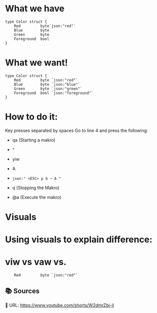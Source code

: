 # What we have
```
type Color struct {
    Red         byte`json:"red"`
    Blue        byte
    Green       byte
    Foreground  bool
}
```

# What we want!
```
type Color struct {
    Red         byte `json:"red"`
    Blue        byte `json:"blue"`
    Green       byte `json:"green"`
    Foreground  bool `json:"foreground"`
}
```


# How to do it:
Key presses separated by spaces
Go to line 4 and press the following:
- qa (Starting a makro)
- ^ 
- yiw 
- A 
- `json:" <ESC> p b ~ A "` 
- q (Stopping the Makro)

- @a (Execute the makro)


# Visuals
# Using visuals to explain difference:
# viw vs vaw vs.
```
    Red         byte `json:"red"`
```


## 📚 Sources
🔗 URL: https://www.youtube.com/shorts/W2dmrZbj-jI
